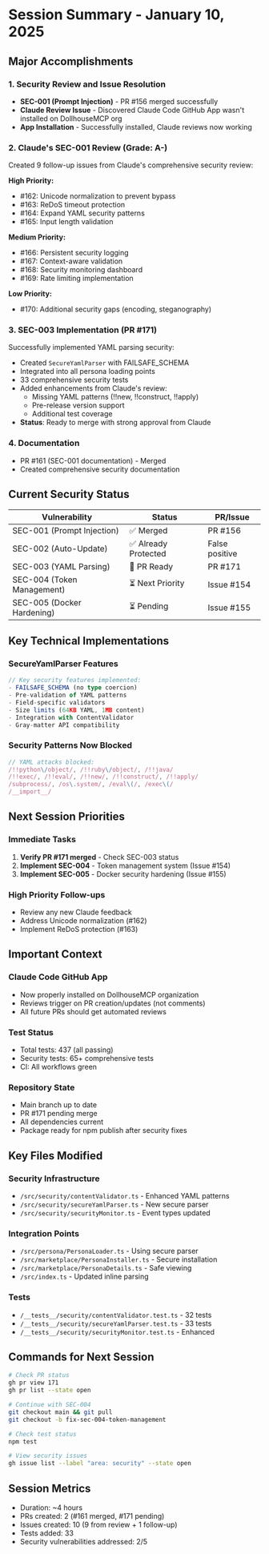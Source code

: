 # Session Summary - January 10, 2025

## Major Accomplishments

### 1. Security Review and Issue Resolution
- **SEC-001 (Prompt Injection)** - PR #156 merged successfully
- **Claude Review Issue** - Discovered Claude Code GitHub App wasn't installed on DollhouseMCP org
- **App Installation** - Successfully installed, Claude reviews now working

### 2. Claude's SEC-001 Review (Grade: A-)
Created 9 follow-up issues from Claude's comprehensive security review:

**High Priority:**
- #162: Unicode normalization to prevent bypass
- #163: ReDoS timeout protection
- #164: Expand YAML security patterns
- #165: Input length validation

**Medium Priority:**
- #166: Persistent security logging
- #167: Context-aware validation
- #168: Security monitoring dashboard
- #169: Rate limiting implementation

**Low Priority:**
- #170: Additional security gaps (encoding, steganography)

### 3. SEC-003 Implementation (PR #171)
Successfully implemented YAML parsing security:
- Created `SecureYamlParser` with FAILSAFE_SCHEMA
- Integrated into all persona loading points
- 33 comprehensive security tests
- Added enhancements from Claude's review:
  - Missing YAML patterns (!!new, !!construct, !!apply)
  - Pre-release version support
  - Additional test coverage
- **Status**: Ready to merge with strong approval from Claude

### 4. Documentation
- PR #161 (SEC-001 documentation) - Merged
- Created comprehensive security documentation

## Current Security Status

| Vulnerability | Status | PR/Issue |
|--------------|--------|----------|
| SEC-001 (Prompt Injection) | ✅ Merged | PR #156 |
| SEC-002 (Auto-Update) | ✅ Already Protected | False positive |
| SEC-003 (YAML Parsing) | 🔄 PR Ready | PR #171 |
| SEC-004 (Token Management) | ⏳ Next Priority | Issue #154 |
| SEC-005 (Docker Hardening) | ⏳ Pending | Issue #155 |

## Key Technical Implementations

### SecureYamlParser Features
```typescript
// Key security features implemented:
- FAILSAFE_SCHEMA (no type coercion)
- Pre-validation of YAML patterns
- Field-specific validators
- Size limits (64KB YAML, 1MB content)
- Integration with ContentValidator
- Gray-matter API compatibility
```

### Security Patterns Now Blocked
```typescript
// YAML attacks blocked:
/!!python\/object/, /!!ruby\/object/, /!!java/
/!!exec/, /!!eval/, /!!new/, /!!construct/, /!!apply/
/subprocess/, /os\.system/, /eval\(/, /exec\(/
/__import__/
```

## Next Session Priorities

### Immediate Tasks
1. **Verify PR #171 merged** - Check SEC-003 status
2. **Implement SEC-004** - Token management system (Issue #154)
3. **Implement SEC-005** - Docker security hardening (Issue #155)

### High Priority Follow-ups
- Review any new Claude feedback
- Address Unicode normalization (#162)
- Implement ReDoS protection (#163)

## Important Context

### Claude Code GitHub App
- Now properly installed on DollhouseMCP organization
- Reviews trigger on PR creation/updates (not comments)
- All future PRs should get automated reviews

### Test Status
- Total tests: 437 (all passing)
- Security tests: 65+ comprehensive tests
- CI: All workflows green

### Repository State
- Main branch up to date
- PR #171 pending merge
- All dependencies current
- Package ready for npm publish after security fixes

## Key Files Modified

### Security Infrastructure
- `/src/security/contentValidator.ts` - Enhanced YAML patterns
- `/src/security/secureYamlParser.ts` - New secure parser
- `/src/security/securityMonitor.ts` - Event types updated

### Integration Points
- `/src/persona/PersonaLoader.ts` - Using secure parser
- `/src/marketplace/PersonaInstaller.ts` - Secure installation
- `/src/marketplace/PersonaDetails.ts` - Safe viewing
- `/src/index.ts` - Updated inline parsing

### Tests
- `/__tests__/security/contentValidator.test.ts` - 32 tests
- `/__tests__/security/secureYamlParser.test.ts` - 33 tests
- `/__tests__/security/securityMonitor.test.ts` - Enhanced

## Commands for Next Session

```bash
# Check PR status
gh pr view 171
gh pr list --state open

# Continue with SEC-004
git checkout main && git pull
git checkout -b fix-sec-004-token-management

# Check test status
npm test

# View security issues
gh issue list --label "area: security" --state open
```

## Session Metrics
- Duration: ~4 hours
- PRs created: 2 (#161 merged, #171 pending)
- Issues created: 10 (9 from review + 1 follow-up)
- Tests added: 33
- Security vulnerabilities addressed: 2/5